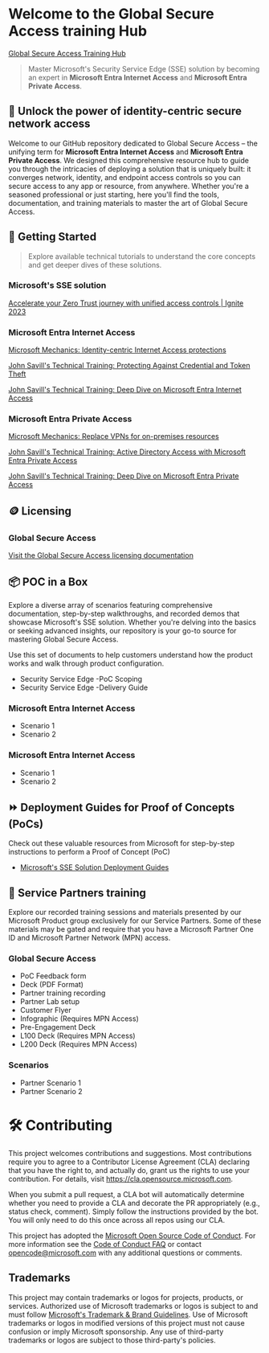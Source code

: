 # Welcome to the Global Secure Access training Hub

[Global Secure Access Training Hub](https://aka.ms/GlobalSecureAccessTraining)

> Master Microsoft's Security Service Edge (SSE) solution by becoming an expert in **Microsoft Entra Internet Access** and **Microsoft Entra Private Access**.

## 🔐 Unlock the power of identity-centric secure network access

Welcome to our GitHub repository dedicated to Global Secure Access – the unifying term for **Microsoft Entra Internet Access** and **Microsoft Entra Private Access**. We designed this comprehensive resource hub to guide you through the intricacies of deploying a solution that is uniquely built: it converges network, identity, and endpoint access controls so you can secure access to any app or resource, from anywhere. Whether you're a seasoned professional or just starting, here you'll find the tools, documentation, and training materials to master the art of Global Secure Access.

## 🚀 Getting Started

 > Explore available technical tutorials to understand the core concepts and get deeper dives of these solutions.

### Microsoft's SSE solution
[Accelerate your Zero Trust journey with unified access controls | Ignite 2023](https://www.youtube.com/watch?v=_EGK57wwHfs)

### Microsoft Entra Internet Access

[Microsoft Mechanics: Identity-centric Internet Access protections](https://www.youtube.com/watch?v=-dKzwX5tRkg)

[John Savill's Technical Training: Protecting Against Credential and Token Theft](https://youtu.be/toytJf1rmV4?si=jZpZ7jC-msgTV5ss&t=1460)

[John Savill's Technical Training: Deep Dive on Microsoft Entra Internet Access](https://www.youtube.com/watch?v=844s2bpA1aU)

### Microsoft Entra Private Access

[Microsoft Mechanics: Replace VPNs for on-premises resources](https://www.youtube.com/watch?v=_dw2JVqA4E8)

[John Savill's Technical Training: Active Directory Access with Microsoft Entra Private Access](https://www.youtube.com/watch?v=qdNzvy5U3Sw)

[John Savill's Technical Training: Deep Dive on Microsoft Entra Private Access](https://www.youtube.com/watch?v=RsxxsEzQhrM)

## 🪙 Licensing

### Global Secure Access

[Visit the Global Secure Access licensing documentation](https://learn.microsoft.com/en-us/entra/global-secure-access/overview-what-is-global-secure-access#licensing-overview)


## 📦 POC in a Box

Explore a diverse array of scenarios featuring comprehensive documentation, step-by-step walkthroughs, and recorded demos that showcase Microsoft's SSE solution. Whether you're delving into the basics or seeking advanced insights, our repository is your go-to source for mastering Global Secure Access.

Use this set of documents to help customers understand how the product works and walk through product configuration.
* Security Service Edge -PoC Scoping
* Security Service Edge -Delivery Guide 

### Microsoft Entra Internet Access 

- Scenario 1
- Scenario 2

### Microsoft Entra Internet Access

- Scenario 1
- Scenario 2

## ⏩ Deployment Guides for Proof of Concepts (PoCs)

Check out these valuable resources from Microsoft for step-by-step instructions to perform a Proof of Concept (PoC)

- [Microsoft's SSE Solution Deployment Guides](https://aka.ms/ssedeploy)
  
## 🤝 Service Partners training

Explore our recorded training sessions and materials presented by our Microsoft Product group exclusively for our Service Partners. Some of these materials may be gated and require that you have a Microsoft Partner One ID and Microsoft Partner Network (MPN) access.

### Global Secure Access 
- PoC Feedback form 
- Deck (PDF Format)
- Partner training recording
- Partner Lab setup
- Customer Flyer
- Infographic (Requires MPN Access)
- Pre-Engagement Deck
- L100 Deck (Requires MPN Access)
- L200 Deck (Requires MPN Access)

### Scenarios
- Partner Scenario 1
- Partner Scenario 2

# 🛠️ Contributing

This project welcomes contributions and suggestions.  Most contributions require you to agree to a
Contributor License Agreement (CLA) declaring that you have the right to, and actually do, grant us
the rights to use your contribution. For details, visit https://cla.opensource.microsoft.com.

When you submit a pull request, a CLA bot will automatically determine whether you need to provide
a CLA and decorate the PR appropriately (e.g., status check, comment). Simply follow the instructions
provided by the bot. You will only need to do this once across all repos using our CLA.

This project has adopted the [Microsoft Open Source Code of Conduct](https://opensource.microsoft.com/codeofconduct/).
For more information see the [Code of Conduct FAQ](https://opensource.microsoft.com/codeofconduct/faq/) or
contact [opencode@microsoft.com](mailto:opencode@microsoft.com) with any additional questions or comments.

## Trademarks

This project may contain trademarks or logos for projects, products, or services. Authorized use of Microsoft 
trademarks or logos is subject to and must follow 
[Microsoft's Trademark & Brand Guidelines](https://www.microsoft.com/en-us/legal/intellectualproperty/trademarks/usage/general).
Use of Microsoft trademarks or logos in modified versions of this project must not cause confusion or imply Microsoft sponsorship.
Any use of third-party trademarks or logos are subject to those third-party's policies.

